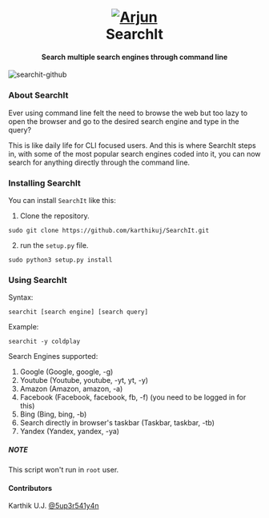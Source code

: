 <h1 align="center">
  <br>
  <a href="https://github.com/karthikuj/SearchIt"><img src="https://i.ibb.co/jh7pYvB/SearchIt.png" alt="Arjun"></a>
  <br>
  SearchIt
  <br>
</h1>

<h4 align="center">Search multiple search engines through command line</h4>

![searchit-github](https://user-images.githubusercontent.com/59091280/110793884-0ad96e80-826d-11eb-95a6-84a726518155.png)

### About SearchIt

Ever using command line felt the need to browse the web but too lazy to open the browser and go to the desired search engine and type in the query?

This is like daily life for CLI focused users. And this is where SearchIt steps in, with some of the most popular search engines coded into it, 
you can now search for anything directly through the command line.

### Installing SearchIt

You can install `SearchIt` like this:

1. Clone the repository.
```
sudo git clone https://github.com/karthikuj/SearchIt.git
```

2. run the `setup.py` file.
```
sudo python3 setup.py install
```

### Using SearchIt

Syntax:
```
searchit [search engine] [search query]
```
Example:
```
searchit -y coldplay
```

Search Engines supported:
1. Google (Google, google, -g)
2. Youtube (Youtube, youtube, -yt, yt, -y)
3. Amazon (Amazon, amazon, -a)
4. Facebook (Facebook, facebook, fb, -f) (you need to be logged in for this)
5. Bing (Bing, bing, -b)
6. Search directly in browser's taskbar (Taskbar, taskbar, -tb)
7. Yandex (Yandex, yandex, -ya)

##### NOTE
This script won't run in `root` user.

#### Contributors

Karthik U.J. <a href="https://www.instagram.com/5up3r541y4n/">@5up3r541y4n</a>
